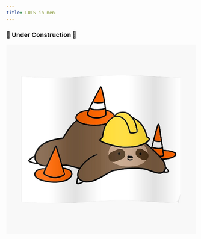 ```yaml
---
title: LUTS in men
---
```


### 🚧 Under Construction 🚧


<img src="/assets/under-construction.jpg"/>

